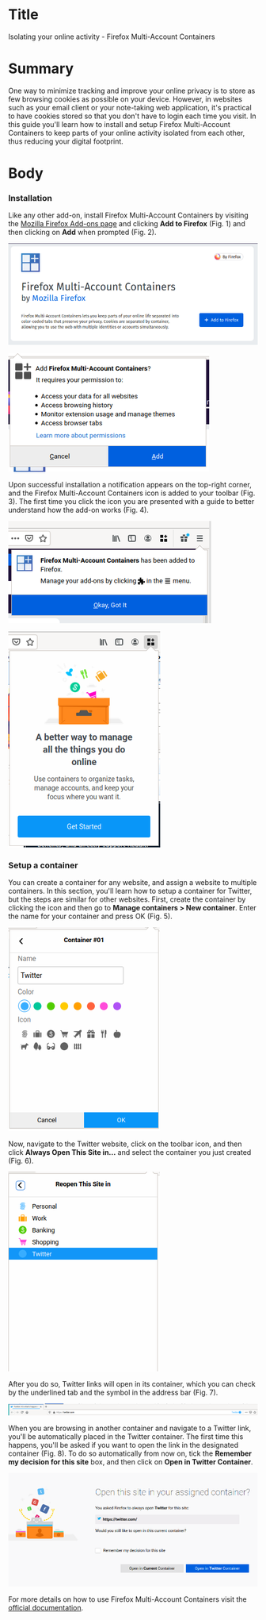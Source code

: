 # Title #
Isolating your online activity - Firefox Multi-Account Containers

# Summary #
One way to minimize tracking and improve your online privacy is to store as few browsing cookies as possible on your device. However, in websites such as your email client or your note-taking web application, it's practical to have cookies stored so that you don't have to login each time you visit. In this guide you'll learn how to install and setup Firefox Multi-Account Containers to keep parts of your online activity isolated from each other, thus reducing your digital footprint.

# Body #

### Installation ###

Like any other add-on, install Firefox Multi-Account Containers by visiting the [Mozilla Firefox Add-ons page][1] and clicking **Add to Firefox** (Fig. 1) and then clicking on **Add** when prompted (Fig. 2).

![Fig. 1: Download Firefox Multi-Account Containers](../../images/Firefox/containers-add.png?raw=true)

![Fig. 2: Add Firefox Multi-Account Containers to Firefox](../../images/Firefox/containers-prompt.png?raw=true)


Upon successful installation a notification appears on the top-right corner, and the Firefox Multi-Account Containers icon is added to your toolbar (Fig. 3). The first time you click the icon you are presented with a guide to better understand how the add-on works (Fig. 4).

![Fig. 3: Notification of successful installation](../../images/Firefox/containers-notify.png?raw=true)

![Fig. 4: Firefox Multi-Account Containers start guide](../../images/Firefox/containers-test.png?raw=true)

### Setup a container ###

You can create a container for any website, and assign a website to multiple containers. In this section, you'll learn how to setup a container for Twitter, but the steps are similar for other websites. First, create the container by clicking the icon and then go to **Manage containers > New container**. Enter the name for your container and press OK (Fig. 5).

![Fig. 5: Create a container for Twitter](../../images/Firefox/containers-twitter-create.png?raw=true)

Now, navigate to the Twitter website, click on the toolbar icon, and then click **Always Open This Site in...** and select the container you just created (Fig. 6).

![Fig. 6: Always open Twitter links in its container](../../images/Firefox/containers-twitter-open.png?raw=true)

After you do so, Twitter links will open in its container, which you can check by the underlined tab and the symbol in the address bar (Fig. 7).

![Fig. 7: Container notification](../../images/Firefox/containers-twitter-notification.png?raw=true)

When you are browsing in another container and navigate to a Twitter link, you'll be automatically placed in the Twitter container. The first time this happens, you'll be asked if you want to open the link in the designated container (Fig. 8). To do so automatically from now on, tick the **Remember my decision for this site** box, and then click on **Open in Twitter Container**.

![Fig. 8: Always redirect links to container](../../images/Firefox/containers-twitter-prompt.png?raw=true)

For more details on how to use Firefox Multi-Account Containers visit the [official documentation][2].

[1]: https://addons.mozilla.org/en-US/firefox/addon/multi-account-containers/

[2]: https://blog.mozilla.org/firefox/introducing-firefox-multi-account-containers/
